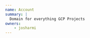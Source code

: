 ```yaml
---
name: Account
summary: |
  Domain for everything GCP Projects
owners:
    - josharmi
---
```


<NodeGraph title="Domain Graph" />
